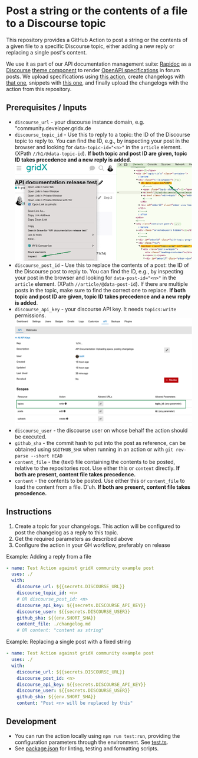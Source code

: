 # Post a string or the contents of a file to a Discourse topic

This repository provides a GitHub Action to post a string or the contents of a
given file to a specific Discourse topic, either adding a new reply or replacing a single post's content.

We use it as part of our API documentation management suite:
[Rapidoc](https://rapidocweb.com/) as a [Discourse](https://discourse.org/)
[theme component](https://github.com/wwerner/discourse-rapidoc-theme-component)
to render [OpenAPI specifications](https://swagger.io/specification/) in forum
posts. We upload specifications using
[this action](https://github.com/grid-x/api-spec-to-discourse-action), create
changelogs with [that one](https://github.com/alexeytokar), snippets with
[this one](https://github.com/grid-x/api-spec-snippets-generator-action), and
finally upload the changelogs with the action from this repository.

## Prerequisites / Inputs

- `discourse_url` - your discourse instance domain, e.g.
  "community.developer.gridx.de
- `discourse_topic_id` - Use this to reply to a topic: the ID of the Discourse topic to reply to. You can find
  the ID, e.g., by inspecting your post in the browser and looking for
  `data-topic-id="<n>"` in the `article` element. (XPath `//h1/@data-topic-id`). **If both topic and post ID are given, topic ID takes precedence and a new reply is added**.
  ![Discourse Topic ID](doc-topic-id.png)
- `discourse_post_id` - Use this to replace the contents of a post: the ID of the Discourse post to reply to. You can find
  the ID, e.g., by inspecting your post in the browser and looking for
  `data-post-id="<n>"` in the `article` element. (XPath `//article/@data-post-id`). If there are multiple posts in the topic, make sure to find the correct one to replace. **If both topic and post ID are given, topic ID takes precedence and a new reply is added**.
- `discourse_api_key` - your discourse API key. It needs `topics:write`
  permissions. ![Discourse API Key](doc-discourse-api-key.png)
- `discourse_user` - the discourse user on whose behalf the action should be
  executed.
- `github_sha` - the commit hash to put into the post as reference, can be
  obtained using `$GITHUB_SHA` when running in an action or with
  `git rev-parse --short HEAD`
- `content_file` - the (text) file containing the contents to be posted,
  relative to the repositories root. Use either this or `content` directly. **If both are present, content file takes precedence.**
- `content` - the contents to be posted. Use either this or `content_file` to
  load the content from a file. D'uh. **If both are present, content file takes precedence.**

## Instructions

1. Create a topic for your changelogs. This action will be configured to post
   the changelog as a reply to this topic.
1. Get the required parameters as described above
1. Configure the action in your GH workflow, preferably on release

Example: Adding a reply from a file

```yaml
- name: Test Action against gridX community example post
  uses: ./
  with:
    discourse_url: ${{secrets.DISCOURSE_URL}}
    discourse_topic_id: <n>
    # OR discourse_post_id: <n>
    discourse_api_key: ${{secrets.DISCOURSE_API_KEY}}
    discourse_user: ${{secrets.DISCOURSE_USER}}
    github_sha: ${{env.SHORT_SHA}}
    content_file: ./changelog.md
    # OR content: "content as string"
```

Example: Replacing a single post with a fixed string

```yaml
- name: Test Action against gridX community example post
  uses: ./
  with:
    discourse_url: ${{secrets.DISCOURSE_URL}}
    discourse_post_id: <n>
    discourse_api_key: ${{secrets.DISCOURSE_API_KEY}}
    discourse_user: ${{secrets.DISCOURSE_USER}}
    github_sha: ${{env.SHORT_SHA}}
    content: "Post <n> will be replaced by this"
```

## Development

- You can run the action locally using `npm run test:run`, providing the
  configuration parameters through the environment. See
  [test.ts](./src/test.ts).
- See [package.json](./package.json) for linting, testing and formatting
  scripts.
